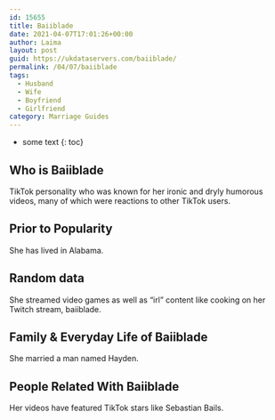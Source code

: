 ```yaml
---
id: 15655
title: Baiiblade
date: 2021-04-07T17:01:26+00:00
author: Laima
layout: post
guid: https://ukdataservers.com/baiiblade/
permalink: /04/07/baiiblade
tags:
  - Husband
  - Wife
  - Boyfriend
  - Girlfriend
category: Marriage Guides
---
```


* some text
{: toc}


## Who is Baiiblade
                  
                  
                  
TikTok personality who was known for her ironic and dryly humorous videos, many of which were reactions to other TikTok users. 
                  
              
            
              
            
                
                
                
## Prior to Popularity
                  
                  
                  
She has lived in Alabama. 
                  
              
            
              
            
                
                
                
## Random data
                  
                  
                  
She streamed video games as well as &#8220;irl&#8221; content like cooking on her Twitch stream, baiiblade. 
                  
              
            
              
            
                
                
                
## Family & Everyday Life of Baiiblade
                  
                  
                  
She married a man named Hayden. 
                  
              
            
              
            
                
                
                
## People Related With Baiiblade
                  
                  
                  
Her videos have featured TikTok stars like Sebastian Bails.
                  
              
            
              
            
                
              
            
              
              
            
            
              
            
          
          
          